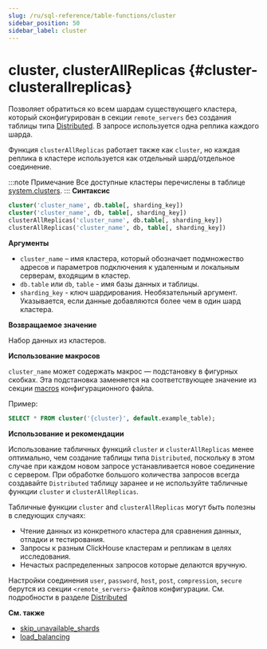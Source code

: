 ```yaml
---
slug: /ru/sql-reference/table-functions/cluster
sidebar_position: 50
sidebar_label: cluster
---
```


# cluster, clusterAllReplicas {#cluster-clusterallreplicas}

Позволяет обратиться ко всем шардам существующего кластера, который сконфигурирован в секции `remote_servers` без создания таблицы типа [Distributed](../../engines/table-engines/special/distributed.md). В запросе используется одна реплика каждого шарда.

Функция `clusterAllReplicas` работает также как `cluster`, но каждая реплика в кластере используется как отдельный шард/отдельное соединение.

:::note Примечание
Все доступные кластеры перечислены в таблице [system.clusters](../../operations/system-tables/clusters.md).
:::
**Синтаксис**

``` sql
cluster('cluster_name', db.table[, sharding_key])
cluster('cluster_name', db, table[, sharding_key])
clusterAllReplicas('cluster_name', db.table[, sharding_key])
clusterAllReplicas('cluster_name', db, table[, sharding_key])
```
**Аргументы**

- `cluster_name` – имя кластера, который обозначает подмножество адресов и параметров подключения к удаленным и локальным серверам, входящим в кластер.
- `db.table` или `db`, `table` - имя базы данных и таблицы. 
- `sharding_key` - ключ шардирования. Необязательный аргумент. Указывается, если данные добавляются более чем в один шард кластера. 

**Возвращаемое значение**

Набор данных из кластеров.

**Использование макросов**

`cluster_name` может содержать макрос — подстановку в фигурных скобках. Эта подстановка заменяется на соответствующее значение из секции [macros](../../operations/server-configuration-parameters/settings.md#macros) конфигурационного файла.

Пример:

```sql
SELECT * FROM cluster('{cluster}', default.example_table);
```

**Использование и рекомендации** 

Использование табличных функций `cluster` и `clusterAllReplicas` менее оптимально, чем создание таблицы типа `Distributed`, поскольку в этом случае при каждом новом запросе устанавливается новое соединение с сервером. При обработке большого количества запросов всегда создавайте `Distributed` таблицу заранее и не используйте табличные функции `cluster` и `clusterAllReplicas`.

Табличные функции `cluster` and `clusterAllReplicas` могут быть полезны в следующих случаях:

-   Чтение данных из конкретного кластера для сравнения данных, отладки и тестирования.
-   Запросы к разным ClickHouse кластерам и репликам в целях исследования.
-   Нечастых распределенных запросов которые делаются вручную.

Настройки соединения `user`, `password`, `host`, `post`, `compression`, `secure` берутся из секции `<remote_servers>` файлов конфигурации. См. подробности в разделе [Distributed](../../engines/table-engines/special/distributed.md)

**См. также**

-   [skip_unavailable_shards](../../operations/settings/settings.md#settings-skip_unavailable_shards)
-   [load_balancing](../../operations/settings/settings.md#settings-load_balancing)

